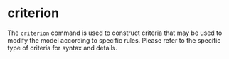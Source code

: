 # criterion

The `criterion` command is used to construct criteria that may be used to modify the model according to specific rules. Please refer to the specific type of criteria for syntax and details.

